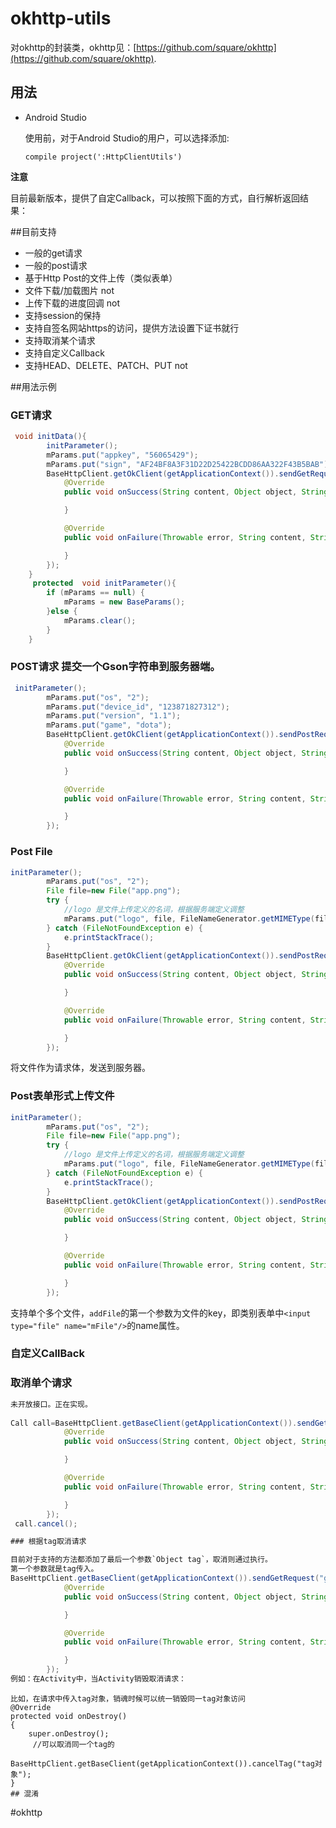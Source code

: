 # okhttp-utils
对okhttp的封装类，okhttp见：[https://github.com/square/okhttp](https://github.com/square/okhttp).



## 用法

* Android Studio

	使用前，对于Android Studio的用户，可以选择添加:

	```
	compile project(':HttpClientUtils')
	```
	


**注意**

目前最新版本，提供了自定Callback，可以按照下面的方式，自行解析返回结果：





##目前支持
* 一般的get请求
* 一般的post请求
* 基于Http Post的文件上传（类似表单）
* 文件下载/加载图片  not
* 上传下载的进度回调 not
* 支持session的保持  
* 支持自签名网站https的访问，提供方法设置下证书就行
* 支持取消某个请求
* 支持自定义Callback
* 支持HEAD、DELETE、PATCH、PUT  not

##用法示例

### GET请求

```java
 void initData(){
        initParameter();
        mParams.put("appkey", "56065429");
        mParams.put("sign", "AF24BF8A3F31D22D25422BCDD86AA322F43B5BAB");
        BaseHttpClient.getOkClient(getApplicationContext()).sendGetRequest("http://api.dianping.com/v1/metadata/get_cities_with_deals", mParams, new HttpCallback() {
            @Override
            public void onSuccess(String content, Object object, String reqType) {

            }

            @Override
            public void onFailure(Throwable error, String content, String reqType) {

            }
        });
    }
     protected  void initParameter(){
        if (mParams == null) {
            mParams = new BaseParams();
        }else {
            mParams.clear();
        }
    }
```

### POST请求 提交一个Gson字符串到服务器端。

```java
 initParameter();
        mParams.put("os", "2");
        mParams.put("device_id", "123871827312");
        mParams.put("version", "1.1");
        mParams.put("game", "dota");
        BaseHttpClient.getOkClient(getApplicationContext()).sendPostRequest("http://apphttpurl.com/v1", mParams, new HttpCallback() {
            @Override
            public void onSuccess(String content, Object object, String reqType) {

            }

            @Override
            public void onFailure(Throwable error, String content, String reqType) {

            }
        });

```



### Post File

```java
initParameter();
        mParams.put("os", "2");
        File file=new File("app.png");
        try {
            //logo 是文件上传定义的名词，根据服务端定义调整
            mParams.put("logo", file, FileNameGenerator.getMIMEType(file));
        } catch (FileNotFoundException e) {
            e.printStackTrace();
        }
        BaseHttpClient.getOkClient(getApplicationContext()).sendPostRequest("http://apphttpurl.com/v1", mParams, new HttpCallback() {
            @Override
            public void onSuccess(String content, Object object, String reqType) {

            }

            @Override
            public void onFailure(Throwable error, String content, String reqType) {

            }
        });
```
将文件作为请求体，发送到服务器。


### Post表单形式上传文件

```java
initParameter();
        mParams.put("os", "2");
        File file=new File("app.png");
        try {
            //logo 是文件上传定义的名词，根据服务端定义调整
            mParams.put("logo", file, FileNameGenerator.getMIMEType(file));
        } catch (FileNotFoundException e) {
            e.printStackTrace();
        }
        BaseHttpClient.getOkClient(getApplicationContext()).sendPostRequest("http://apphttpurl.com/v1", mParams, new HttpCallback() {
            @Override
            public void onSuccess(String content, Object object, String reqType) {

            }

            @Override
            public void onFailure(Throwable error, String content, String reqType) {

            }
        });
```

支持单个多个文件，`addFile`的第一个参数为文件的key，即类别表单中`<input type="file" name="mFile"/>`的name属性。

### 自定义CallBack




### 取消单个请求

```java
未开放接口。正在实现。
 
Call call=BaseHttpClient.getBaseClient(getApplicationContext()).sendGetRequest("http://api.dianping.com/v1/metadata/get_cities_with_deals", mParams, new HttpCallback() {
            @Override
            public void onSuccess(String content, Object object, String reqType) {

            }

            @Override
            public void onFailure(Throwable error, String content, String reqType) {

            }
        });
 call.cancel();

### 根据tag取消请求

目前对于支持的方法都添加了最后一个参数`Object tag`，取消则通过执行。
第一个参数就是tag传入。
BaseHttpClient.getBaseClient(getApplicationContext()).sendGetRequest("get","http://api.dianping.com/v1/metadata/get_cities_with_deals", mParams,new HttpCallback(){
            @Override
            public void onSuccess(String content, Object object, String reqType) {

            }

            @Override
            public void onFailure(Throwable error, String content, String reqType) {

            }
        });
例如：在Activity中，当Activity销毁取消请求：
```


```
比如，在请求中传入tag对象，销魂时候可以统一销毁同一tag对象访问
@Override
protected void onDestroy()
{
    super.onDestroy();
     //可以取消同一个tag的
     BaseHttpClient.getBaseClient(getApplicationContext()).cancelTag("tag对象");
}
## 混淆

```

#okhttp





```







